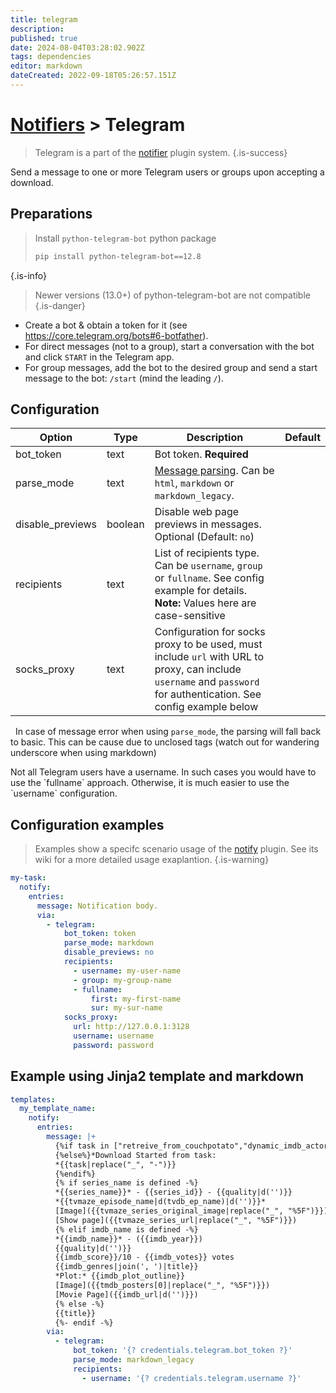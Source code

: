 ```yaml
---
title: telegram
description: 
published: true
date: 2024-08-04T03:28:02.902Z
tags: dependencies
editor: markdown
dateCreated: 2022-09-18T05:26:57.151Z
---
```


# [Notifiers](/Plugins/Notifiers) > Telegram
> Telegram is a part of the [notifier](/Plugins/Notifiers) plugin system.
{.is-success}

Send a message to one or more Telegram users or groups upon accepting a download.


## Preparations

>Install `python-telegram-bot` python package
>```bash
>pip install python-telegram-bot==12.8
>```
{.is-info}

> Newer versions (13.0+) of python-telegram-bot are not compatible
{.is-danger}

* Create a bot & obtain a token for it (see https://core.telegram.org/bots#6-botfather).
* For direct messages (not to a group), start a conversation with the bot and click `START` in the Telegram app.
* For group messages, add the bot to the desired group and send a start message to the bot: `/start` (mind the
  leading `/`).

## Configuration

| Option |Type|  Description | Default |
| --- | ---| --- |---|
|bot_token|text|Bot token. **Required**
|parse_mode|text|[Message parsing](https://core.telegram.org/bots/api#formatting-options). Can be `html`, `markdown` or `markdown_legacy`. 
|disable_previews|boolean|Disable web page previews in messages. Optional (Default: `no`)
|recipients|text|List of recipients type. Can be `username`, `group` or `fullname`. See config example for details. **Note:** Values here are case-sensitive
|socks_proxy|text|Configuration for socks proxy to be used, must include `url` with URL to proxy, can include `username` and `password` for authentication. See config example below
  
  <span class="glyphicon glyphicon-info-sign"></span>
  &nbsp; In case of message error when using `parse_mode`, the parsing will fall back to basic. This can be cause due to unclosed tags (watch out for wandering underscore when using markdown)
</div>
Not all Telegram users have a username. In such cases you would have to use the `fullname` approach. Otherwise, it is much easier to use the `username` configuration.

## Configuration examples
> Examples show a specifc scenario usage of the [notify](/Plugins/notify) plugin. See its wiki for a more detailed usage exaplantion.
{.is-warning}

```yaml
my-task:
  notify:
    entries:
      message: Notification body.
      via:
        - telegram:
            bot_token: token
            parse_mode: markdown
            disable_previews: no
            recipients:
              - username: my-user-name
              - group: my-group-name
              - fullname:
                  first: my-first-name
                  sur: my-sur-name
            socks_proxy:
              url: http://127.0.0.1:3128
              username: username
              password: password
```

## Example using Jinja2 template and markdown
```yaml
templates:
  my_template_name:
    notify:
      entries:
        message: |+
          {%if task in ["retreive_from_couchpotato","dynamic_imdb_actors"]%}*New movie added to queue*
          {%else%}*Download Started from task:
          *{{task|replace("_", "-")}}
          {%endif%}
          {% if series_name is defined -%}
          *{{series_name}}* - {{series_id}} - {{quality|d('')}}
          *{{tvmaze_episode_name|d(tvdb_ep_name)|d('')}}*
          [Image]({{tvmaze_series_original_image|replace("_", "%5F")}})
          [Show page]({{tvmaze_series_url|replace("_", "%5F")}})
          {% elif imdb_name is defined -%}
          *{{imdb_name}}* - ({{imdb_year}})
          {{quality|d('')}}
          {{imdb_score}}/10 - {{imdb_votes}} votes
          {{imdb_genres|join(', ')|title}} 
          *Plot:* {{imdb_plot_outline}}
          [Image]({{tmdb_posters[0]|replace("_", "%5F")}})
          [Movie Page]({{imdb_url|d('')}})
          {% else -%}
          {{title}}
          {%- endif -%}
        via:
          - telegram:
              bot_token: '{? credentials.telegram.bot_token ?}'
              parse_mode: markdown_legacy
              recipients:
                - username: '{? credentials.telegram.username ?}'
```
